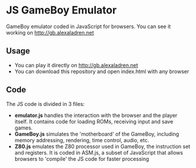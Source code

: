# JS GameBoy Emulator

GameBoy emulator coded in JavaScript for browsers. You can see it working on http://gb.alexaladren.net

## Usage

* You can play it directly on http://gb.alexaladren.net
* You can download this repository and open index.html with any browser

## Code

The JS code is divided in 3 files:

* **emulator.js** handles the interaction with the browser and the player itself. It contains code for loading ROMs, receiving input and save games.
* **GameBoy.js** simulates the 'motherboard' of the GameBoy, including memory addressing, rendering, time control, audio, etc.
* **Z80.js** emulates the Z80 processor used in GameBoy, the instruction set and registers. It is coded in ASM.js, a subset of JavaScript that allows browsers to 'compile' the JS code for faster processing